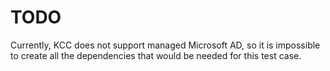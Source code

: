 # TODO

Currently, KCC does not support managed Microsoft AD, so it is impossible to create all the dependencies that would be needed for this test case.